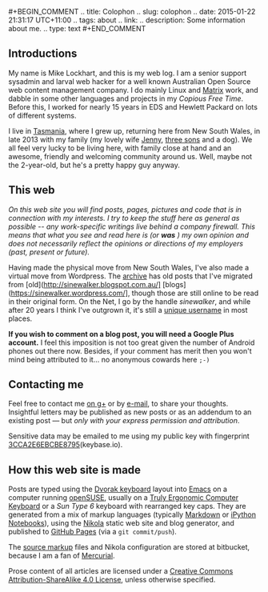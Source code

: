 #+BEGIN_COMMENT
.. title: Colophon
.. slug: colophon
.. date: 2015-01-22 21:31:17 UTC+11:00
.. tags: about
.. link: 
.. description: Some information about me.
.. type: text
#+END_COMMENT

Introductions 
----

My name is Mike Lockhart, and this is my web log. I am a senior
support sysadmin and larval web hacker for a well known Australian
Open Source web content management company. I do mainly Linux and
[Matrix](http://www.squiz.net/au/platform/matrix) work, and dabble in some other languages and projects in my
*Copious Free Time*. Before this, I worked for nearly 15 years in EDS
and Hewlett Packard on lots of different systems.


I live in [Tasmania](http://discovertasmania.com.au), where I grew up, returning here from New South
Wales, in late 2013 with my family (my lovely wife [Jenny](http://www.pinterest.com/jen2779/), [three sons](http://xkcd.com/946)
and a dog). We all feel very lucky to be living here, with family
close at hand and an awesome, friendly and welcoming community around
us. Well, maybe not the 2-year-old, but he's a pretty happy guy
anyway.

This web
----

*On this web site you will find posts, pages, pictures and code that is in*
*connection with my interests. I try to keep the stuff here as general*
*as possible -- any work-specific writings live behind a company*
*firewall. This means that what you see and read here is (or* ***was*** *) my*
*own opinion and does not necessarily reflect the opinions or directions*
*of my employers (past, present or future).*


Having made the physical move from New South Wales, I've
also made a virtual move from Wordpress. The [archive](/archive/archive.html) has old posts
that I've migrated from [old](http://sinewalker.blogspot.com.au/] [blogs](https://sinewalker.wordpress.com/], though those are still online to be
read in their original form. On the Net, I go by the handle
*sinewalker*, and while after 20 years I think I've outgrown it, it's
still a [unique username](https://duckduckgo.com/?q=sinewalker) in most places.


**If you wish to comment on a blog post, you will need a Google Plus account.**
I feel this imposition is not too great given the number of Android
phones out there now.  Besides, if your comment has merit then you
won't mind being attributed to it... no anonymous cowards here `;-)`

Contacting me
----

Feel free to contact me [on g+](https://plus.google.com/+MichaelLockhart) or by [e-mail](mailto:sinewalker@gmail.com), to share your thoughts. 
Insightful letters may be published as new posts or as an addendum to an
existing post &mdash; but *only with your express permission and attribution*.

Sensitive data may be emailed to me using my public key with
fingerprint [3CCA2E6EBCBE8795](https://keybase.io/sinewalker/key.asc)(keybase.io).

How this web site is made
----

Posts are typed using the [Dvorak keyboard](http://milosophical.me/tags/dvorak.html) layout into [Emacs](http://emacsrocks.com/) on a
computer running [openSUSE](http://www.opensuse.org), usually on a [Truly Ergonomic Computer
Keyboard](https://www.trulyergonomic.com/store/index.php) or a *Sun Type 6* keyboard with rearranged key caps. They are
generated from a mix of markup languages (typically [Markdown](http://daringfireball.net/projects/markdown/) or [iPython](http://ipython.org/) [Notebooks](http://ipython.org/notebook.html)), using the [Nikola](http://getnikola.com) static web site and
blog generator, and published to [GitHub Pages](https://pages.github.com/) (via a `git commit/push`). 

The [source markup](https://bitbucket.org/sinewalker/blog) files and Nikola configuration are stored at
bitbucket, because I am a fan of [Mercurial](http://mercurial.selenic.com/).

Prose content of all articles are licensed under a [Creative Commons Attribution-ShareAlike 4.0 License](http://creativecommons.org/licenses/by-nc-sa/4.0/), unless otherwise specified.

